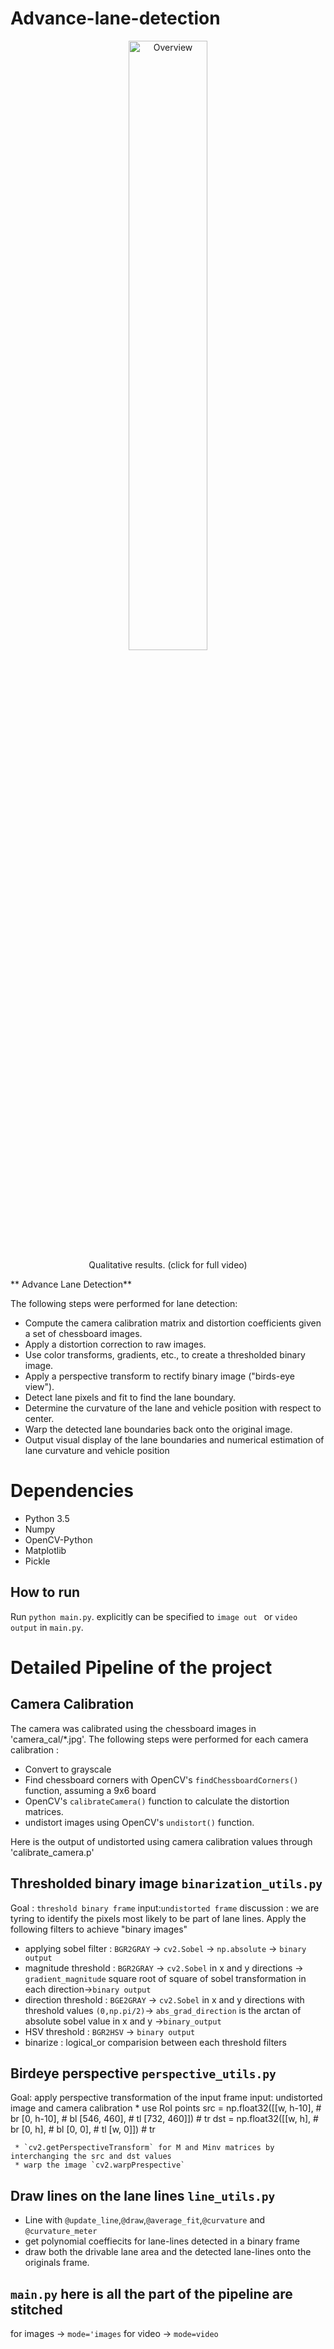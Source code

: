 # Advance-lane-detection

<p align="center">
 <a href="https://www.youtube.com/watch?v=ymq9e9_GJ0E"><img src="./img/sample.gif" alt="Overview" width="50%" height="50%"></a>
 <br>Qualitative results. (click for full video)
</p>



** Advance Lane Detection**

The following steps were performed for lane detection:
* Compute the camera calibration matrix and distortion coefficients given a set of chessboard images.
* Apply a distortion correction to raw images.
* Use color transforms, gradients, etc., to create a thresholded binary image.
* Apply a perspective transform to rectify binary image ("birds-eye view").
* Detect lane pixels and fit to find the lane boundary.
* Determine the curvature of the lane and vehicle position with respect to center.
* Warp the detected lane boundaries back onto the original image.
* Output visual display of the lane boundaries and numerical estimation of lane curvature and vehicle position

# Dependencies
* Python 3.5
* Numpy
* OpenCV-Python
* Matplotlib
* Pickle

## How to run
Run `python main.py`. explicitly can be specified to `image out ` or `video output` in `main.py`.

# Detailed Pipeline of the project 

## Camera Calibration
The camera was calibrated using the chessboard images in 'camera_cal/*.jpg'. 
The following steps were performed for each camera calibration :
  * Convert to grayscale
  * Find chessboard corners with OpenCV's `findChessboardCorners()` function, assuming a 9x6 board
  * OpenCV's `calibrateCamera()` function to calculate the distortion matrices.
  * undistort images using OpenCV's `undistort()` function.
  
  Here is the output of undistorted using camera calibration values through 'calibrate_camera.p'
  ![]()
  
  ## Thresholded binary image `binarization_utils.py`
  Goal : `threshold binary frame`
  input:`undistorted frame`
  discussion : we are tyring to identify the pixels most likely to be part of lane lines.
  Apply the following filters to achieve "binary images" 
   * applying sobel filter : `BGR2GRAY` -> `cv2.Sobel` -> `np.absolute` -> `binary output`
   * magnitude threshold : `BGR2GRAY` -> `cv2.Sobel` in x and y directions -> `gradient_magnitude` square root of square of sobel transformation in each direction->`binary output`
   * direction threshold : `BGE2GRAY` -> `cv2.Sobel` in x and y directions  with threshold values `(0,np.pi/2)`-> `abs_grad_direction` is the arctan of absolute sobel value in x and y ->`binary_output`
   * HSV threshold : `BGR2HSV` -> `binary output`
   * binarize : logical_or comparision between each threshold filters
   
  ## Birdeye perspective `perspective_utils.py`
   Goal: apply perspective transformation of the input frame
   input: undistorted image and camera calibration
    * use RoI points src = np.float32([[w, h-10],    # br
                                      [0, h-10],    # bl
                                      [546, 460],   # tl
                                      [732, 460]])  # tr
                      dst = np.float32([[w, h],       # br
                                        [0, h],       # bl
                                        [0, 0],       # tl
                                        [w, 0]])      # tr
                                        
     * `cv2.getPerspectiveTransform` for M and Minv matrices by interchanging the src and dst values
     * warp the image `cv2.warpPrespective`
     
   ## Draw lines on the lane lines `line_utils.py`
   * Line with `@update_line`,`@draw`,`@average_fit`,`@curvature` and `@curvature_meter`
   * get polynomial coeffiecits for lane-lines detected in a binary frame
   * draw both the drivable lane area and the detected lane-lines onto the originals frame.
   
   ## `main.py` here is all the part of the pipeline are stitched
   for images -> `mode='images`
   for video -> `mode=video`
   
   
